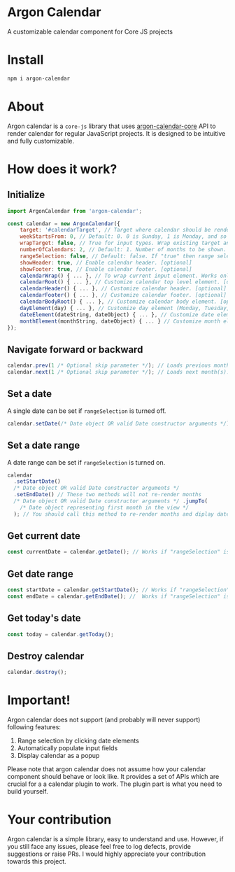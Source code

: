 # Argon Calendar

A customizable calendar component for Core JS projects

# Install

```sh
npm i argon-calendar
```

# About

Argon calendar is a `core-js` library that uses
[argon-calendar-core](https://github.com/scssyworks/argon-calendar-core) API to
render calendar for regular JavaScript projects. It is designed to be intuitive
and fully customizable.

# How does it work?

## Initialize

```js
import ArgonCalendar from 'argon-calendar';

const calendar = new ArgonCalendar({
    target: '#calendarTarget', // Target where calendar should be rendered. [mandatory]
    weekStartsFrom: 0, // Default: 0. 0 is Sunday, 1 is Monday, and so on... [optional]
    wrapTarget: false, // True for input types. Wrap existing target and place calendar inside the wrapping element. [optional]
    numberOfCalendars: 2, // Default: 1. Number of months to be shown. [optional]
    rangeSelection: false, // Default: false. If "true" then range selection is enabled. [optional]
    showHeader: true, // Enable calendar header. [optional]
    showFooter: true, // Enable calendar footer. [optional]
    calendarWrap() { ... }, // To wrap current input element. Works only for "input" as a target. [optional]
    calendarRoot() { ... }, // Customize calendar top level element. [optional]
    calendarHeader() { ... }, // Customize calendar header. [optional]
    calendarFooter() { ... }, // Customize calendar footer. [optional]
    calendarBodyRoot() { ... }, // Customize calendar body element. [optional]
    dayElement(day) { ... }, // Customize day element (Monday, Tuesday, Wednesday, etc.). [optional]
    dateElement(dateString, dateObject) { ... }, // Customize date element. [optional]
    monthElement(monthString, dateObject) { ... } // Customize month element. [optional]
});
```

## Navigate forward or backward

```js
calendar.prev(1 /* Optional skip parameter */); // Loads previous month(s). Optional "skip" parameter specifies how many months should be skipped.
calendar.next(1 /* Optional skip parameter */); // Loads next month(s). Optional "skip" parameter specifies how many months should be skipped.
```

## Set a date

A single date can be set if `rangeSelection` is turned off.

```js
calendar.setDate(/* Date object OR valid Date constructor arguments */);
```

## Set a date range

A date range can be set if `rangeSelection` is turned on.

```js
calendar
  .setStartDate()
  /* Date object OR valid Date constructor arguments */
  .setEndDate() // These two methods will not re-render months
  /* Date object OR valid Date constructor arguments */ .jumpTo(
    /* Date object representing first month in the view */
  ); // You should call this method to re-render months and diplay date range
```

## Get current date

```js
const currentDate = calendar.getDate(); // Works if "rangeSelection" is turned off.
```

## Get date range

```js
const startDate = calendar.getStartDate(); // Works if "rangeSelection" is turned on.
const endDate = calendar.getEndDate(); //  Works if "rangeSelection" is turned on.
```

## Get today's date

```js
const today = calendar.getToday();
```

## Destroy calendar

```js
calendar.destroy();
```

# Important!

Argon calendar does not support (and probably will never support) following
features: <br>

1. Range selection by clicking date elements <br>
2. Automatically populate input fields <br>
3. Display calendar as a popup <br>

Please note that argon calendar does not assume how your calendar component
should behave or look like. It provides a set of APIs which are crucial for a a
calendar plugin to work. The plugin part is what you need to build yourself.

# Your contribution

Argon calendar is a simple library, easy to understand and use. However, if you
still face any issues, please feel free to log defects, provide suggestions or
raise PRs. I would highly appreciate your contribution towards this project.
